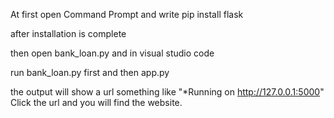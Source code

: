 At first open Command Prompt and write 
pip install flask

after installation is complete

then open bank_loan.py and in visual studio code 

run bank_loan.py first and then app.py 

the output will show a url something like "*Running on http://127.0.0.1:5000" 
Click the url and you will find the website.
